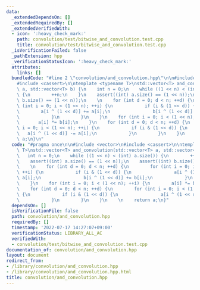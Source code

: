 ```yaml
---
data:
  _extendedDependsOn: []
  _extendedRequiredBy: []
  _extendedVerifiedWith:
  - icon: ':heavy_check_mark:'
    path: convolution/test/bitwise_and_convolution.test.cpp
    title: convolution/test/bitwise_and_convolution.test.cpp
  _isVerificationFailed: false
  _pathExtension: hpp
  _verificationStatusIcon: ':heavy_check_mark:'
  attributes:
    links: []
  bundledCode: "#line 2 \"convolution/and_convolution.hpp\"\n\n#include <vector>\n\
    #include <cassert>\n\ntemplate <typename T>\nstd::vector<T> and_convolution(std::vector<T>\
    \ a, std::vector<T> b) {\n    int n = 0;\n    while ((1 << n) < (int) a.size())\
    \ {\n        ++n;\n    }\n    assert((int) a.size() == (1 << n));\n    assert((int)\
    \ b.size() == (1 << n));\n    \n    for (int d = 0; d < n; ++d) {\n        for\
    \ (int i = 0; i < (1 << n); ++i) {\n            if (i & (1 << d)) {\n        \
    \        a[i ^ (1 << d)] += a[i];\n                b[i ^ (1 << d)] += b[i];\n\
    \            }\n        }\n    }\n    for (int i = 0; i < (1 << n); ++i) {\n \
    \       a[i] *= b[i];\n    }\n    for (int d = 0; d < n; ++d) {\n        for (int\
    \ i = 0; i < (1 << n); ++i) {\n            if (i & (1 << d)) {\n             \
    \   a[i ^ (1 << d)] -= a[i];\n            }\n        }\n    }\n    \n    return\
    \ a;\n}\n"
  code: "#pragma once\n\n#include <vector>\n#include <cassert>\n\ntemplate <typename\
    \ T>\nstd::vector<T> and_convolution(std::vector<T> a, std::vector<T> b) {\n \
    \   int n = 0;\n    while ((1 << n) < (int) a.size()) {\n        ++n;\n    }\n\
    \    assert((int) a.size() == (1 << n));\n    assert((int) b.size() == (1 << n));\n\
    \    \n    for (int d = 0; d < n; ++d) {\n        for (int i = 0; i < (1 << n);\
    \ ++i) {\n            if (i & (1 << d)) {\n                a[i ^ (1 << d)] +=\
    \ a[i];\n                b[i ^ (1 << d)] += b[i];\n            }\n        }\n\
    \    }\n    for (int i = 0; i < (1 << n); ++i) {\n        a[i] *= b[i];\n    }\n\
    \    for (int d = 0; d < n; ++d) {\n        for (int i = 0; i < (1 << n); ++i)\
    \ {\n            if (i & (1 << d)) {\n                a[i ^ (1 << d)] -= a[i];\n\
    \            }\n        }\n    }\n    \n    return a;\n}"
  dependsOn: []
  isVerificationFile: false
  path: convolution/and_convolution.hpp
  requiredBy: []
  timestamp: '2022-07-17 14:27:07+09:00'
  verificationStatus: LIBRARY_ALL_AC
  verifiedWith:
  - convolution/test/bitwise_and_convolution.test.cpp
documentation_of: convolution/and_convolution.hpp
layout: document
redirect_from:
- /library/convolution/and_convolution.hpp
- /library/convolution/and_convolution.hpp.html
title: convolution/and_convolution.hpp
---
```

